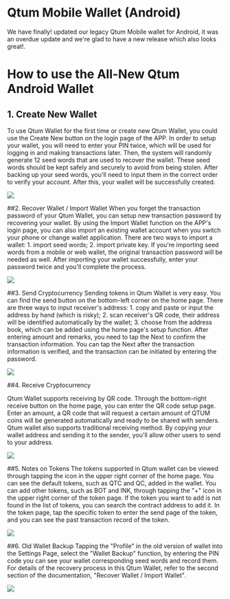 # Qtum Mobile Wallet (Android)

We have finally! updated our legacy Qtum Mobile wallet for Android, it was an overdue update and we're glad to have a new release which also looks great!.



# How to use the All-New Qtum Android Wallet

## 1. Create New Wallet
To use Qtum Wallet for the first time or create new Qtum Wallet, you could use the Create New button on the login page of the APP. In order to setup your wallet, you will need to enter your PIN twice, which will be used for logging in and making transactions later. Then, the system will randomly generate 12 seed words that are used to recover the wallet. These seed words should be kept safely and securely to avoid from being stolen. After backing up your seed words, you'll need to input them in the correct order to verify your account. After this, your wallet will be successfully created.

![](en1.png)

##2. Recover Wallet / Import Wallet
When you forget the transaction password of your Qtum Wallet, you can setup new transaction password by recovering your wallet. By using the Import Wallet function on the APP's login page, you can also import an existing wallet account when you switch your phone or change wallet application. There are two ways to import a wallet: 1. import seed words; 2. import private key. If you're importing seed words from a mobile or web wallet, the original transaction password will be needed as well. After importing your wallet successfully, enter your password twice and you'll complete the process.

![](en2.png)

##3. Send Cryptocurrency
Sending tokens in Qtum Wallet is very easy. You can find the send button on the bottom-left corner on the home page. There are three ways to input receiver's address: 1. copy and paste or input the address by hand (which is risky); 2. scan receiver's QR code, their address will be identified automatically by the wallet; 3. choose from the address book, which can be added using the home page's setup function. After entering amount and remarks, you need to tap the Next to confirm the transaction information. You can tap the Next after the transaction information is verified, and the transaction can be initiated by entering the password.

![](en3.png)

##4. Receive Cryptocurrency

Qtum Wallet supports receiving by QR code. Through the bottom-right receive button on the home page, you can enter the QR code setup page. Enter an amount, a QR code that will request a certain amount of QTUM coins will be generated automatically and ready to be shared with senders. Qtum wallet also supports traditional receiving method. By copying your wallet address and sending it to the sender, you'll allow other users to send to your address.

![](en4.png)

##5. Notes on Tokens
The tokens supported in Qtum wallet can be viewed through tapping the icon in the upper right corner of the home page. You can see the default tokens, such as QTC and QC, added in the wallet. You can add other tokens, such as BOT and INK, through tapping the "+" icon in the upper right corner of the token page. If the token you want to add is not found in the list of tokens, you can search the contract address to add it. In the token page, tap the specific token to enter the send page of the token, and you can see the past transaction record of the token.

![](en5.png)

##6. Old Wallet Backup
Tapping the "Profile" in the old version of wallet into the Settings Page, select the "Wallet Backup" function, by entering the PIN code you can see your wallet corresponding seed words and record them. For details of the recovery process in this Qtum Wallet, refer to the second section of the documentation, "Recover Wallet / Import Wallet".

![](en6.png)

